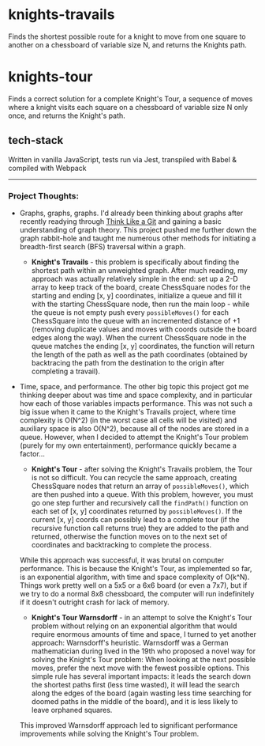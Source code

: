 # knights-travails

Finds the shortest possible route for a knight to move from one square to another on a chessboard of variable size N, and returns the Knights path.

# knights-tour

Finds a correct solution for a complete Knight's Tour, a sequence of moves where a knight visits each square on a chessboard of variable size N only once, and returns the Knight's path.

## tech-stack

Written in vanilla JavaScript, tests run via Jest, transpiled with Babel & compiled with Webpack

---

### Project Thoughts:

- Graphs, graphs, graphs. I'd already been thinking about graphs after recently readying through [Think Like a Git](https://think-like-a-git.net/) and gaining a basic understanding of graph theory. This project pushed me further down the graph rabbit-hole and taught me numerous other methods for initiating a breadth-first search (BFS) traversal within a graph.

  - **Knight's Travails** - this problem is specifically about finding the shortest path within an unweighted graph. After much reading, my approach was actually relatively simple in the end: set up a 2-D array to keep track of the board, create ChessSquare nodes for the starting and ending [x, y] coordinates, initialize a queue and fill it with the starting ChessSquare node, then run the main loop - while the queue is not empty push every `possibleMoves()` for each ChessSquare into the queue with an incremented distance of +1 (removing duplicate values and moves with coords outside the board edges along the way). When the current ChessSquare node in the queue matches the ending [x, y] coordinates, the function will return the length of the path as well as the path coordinates (obtained by backtracing the path from the destination to the origin after completing a travail).

- Time, space, and performance. The other big topic this project got me thinking deeper about was time and space complexity, and in particular how each of those variables impacts performance. This was not such a big issue when it came to the Knight's Travails project, where time complexity is O(N^2) (in the worst case all cells will be visited) and auxiliary space is also O(N^2), because all of the nodes are stored in a queue. However, when I decided to attempt the Knight's Tour problem (purely for my own entertainment), performance quickly became a factor...

  - **Knight's Tour** - after solving the Knight's Travails problem, the Tour is not so difficult. You can recycle the same approach, creating ChessSquare nodes that return an array of `possibleMoves()`, which are then pushed into a queue. With this problem, however, you must go one step further and recursively call the `findPath()` function on each set of [x, y] coordinates returned by `possibleMoves()`. If the current [x, y] coords can possibly lead to a complete tour (if the recursive function call returns true) they are added to the path and returned, otherwise the function moves on to the next set of coordinates and backtracking to complete the process.

  While this approach was successful, it was brutal on computer performance. This is because the Knight's Tour, as implemented so far, is an exponential algorithm, with time and space complexity of O(k^N). Things work pretty well on a 5x5 or a 6x6 board (or even a 7x7), but if we try to do a normal 8x8 chessboard, the computer will run indefinitely if it doesn't outright crash for lack of memory.

  - **Knight's Tour Warnsdorff** - in an attempt to solve the Knight's Tour problem without relying on an exponential algorithm that would require enormous amounts of time and space, I turned to yet another approach: Warnsdorff's heuristic. Warnsdorff was a German mathematician during lived in the 19th who proposed a novel way for solving the Knight's Tour problem: When looking at the next possible moves, prefer the next move with the fewest possible options. This simple rule has several important impacts: it leads the search down the shortest paths first (less time wasted), it will lead the search along the edges of the board (again wasting less time searching for doomed paths in the middle of the board), and it is less likely to leave orphaned squares.

  This improved Warnsdorff approach led to significant performance improvements while solving the Knight's Tour problem.
